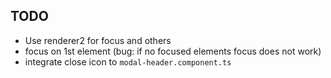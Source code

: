 TODO
---
* Use renderer2 for focus and others
* focus on 1st element (bug: if no focused elements focus does not work)
* integrate close icon to `modal-header.component.ts`
